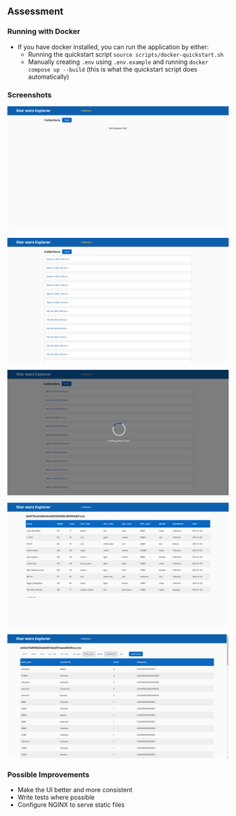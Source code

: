## Assessment


### Running with Docker
- If you have docker installed, you can run the application by either:
  - Running the quickstart script `source scripts/docker-quickstart.sh`
  - Manually creating `.env` using `.env.example` and running `docker compose up --build` (this is what the quickstart script does automatically)


### Screenshots
![advsite_image1](/screenshots/advsite_img1.png)

![advsite_image2](/screenshots/advsite_img2.png)

![advsite_image3](/screenshots/advsite_img3.png)

![advsite_image4](/screenshots/advsite_img4.png)

![advsite_image5](/screenshots/advsite_img5.png)


### Possible Improvements
- Make the UI better and more consistent
- Write tests where possible
- Configure NGINX to serve static files

